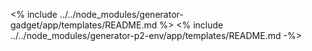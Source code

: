 <% include ../../node_modules/generator-gadget/app/templates/README.md %>
<% include ../../node_modules/generator-p2-env/app/templates/README.md -%>
